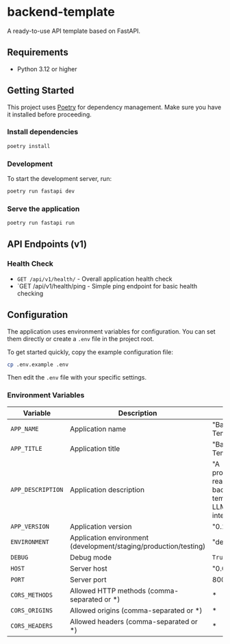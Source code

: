 # backend-template

A ready-to-use API template based on FastAPI.

## Requirements

- Python 3.12 or higher

## Getting Started

This project uses [Poetry](https://python-poetry.org/) for dependency management.
Make sure you have it installed before proceeding.

### Install dependencies

```bash
poetry install
```

### Development

To start the development server, run:

```bash
poetry run fastapi dev
```

### Serve the application

```bash
poetry run fastapi run
```

## API Endpoints (v1)

### Health Check

- `GET /api/v1/health/` - Overall application health check
- `GET /api/v1/health/ping - Simple ping endpoint for basic health checking

## Configuration

The application uses environment variables for configuration. You can set them directly or create a `.env` file in the project root.

To get started quickly, copy the example configuration file:

```bash
cp .env.example .env
```

Then edit the `.env` file with your specific settings.

### Environment Variables

| Variable          | Description                                                      | Default                                                            | Required |
| ----------------- | ---------------------------------------------------------------- | ------------------------------------------------------------------ | -------- |
| `APP_NAME`        | Application name                                                 | "Backend Template API"                                             | No       |
| `APP_TITLE`       | Application title                                                | "Backend Template API"                                             | No       |
| `APP_DESCRIPTION` | Application description                                          | "A production-ready FastAPI backend template with LLM integration" | No       |
| `APP_VERSION`     | Application version                                              | "0.1.0"                                                            | No       |
| `ENVIRONMENT`     | Application environment (development/staging/production/testing) | "development"                                                      | No       |
| `DEBUG`           | Debug mode                                                       | `True`                                                             | No       |
| `HOST`            | Server host                                                      | "0.0.0.0"                                                          | No       |
| `PORT`            | Server port                                                      | 8000                                                               | No       |
| `CORS_METHODS`    | Allowed HTTP methods (comma-separated or \*)                     | \*                                                                 | No       |
| `CORS_ORIGINS`    | Allowed origins (comma-separated or \*)                          | \*                                                                 | No       |
| `CORS_HEADERS`    | Allowed headers (comma-separated or \*)                          | \*                                                                 | No       |
